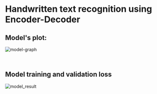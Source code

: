 # Handwritten text recognition using Encoder-Decoder 

## Model's plot:
![model-graph](https://github.com/YasinShafiei/Handwritten-text-recognition/assets/91404054/6a563750-35a5-4829-a430-ba75668c59f1)

<br>

## Model training and validation loss
![model_result](https://github.com/YasinShafiei/Handwritten-text-recognition/assets/91404054/98cfcb3b-b3e7-4087-bb45-1e6b0fe999db)
